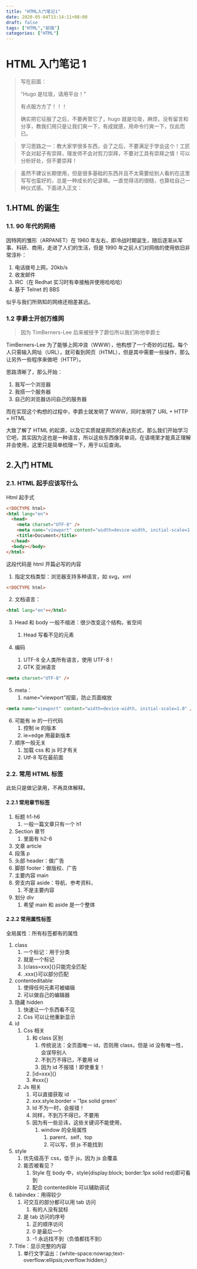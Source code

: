 ```yaml
---
title: "HTML入门笔记1"
date: 2020-05-04T15:14:11+08:00
draft: false
tags: ["HTML","前端"]
categories: ["HTML"]
---
```


# HTML 入门笔记 1

> 写在前面：
>
> “Hugo 是垃圾，请用平台！”
>
> 有点服方方了！！！
>
> 确实把它征服了之后，不要再管它了，hugo 就是垃圾，麻烦，没有留言和分享，教我们用只是让我们爽一下，有成就感，用命令行爽一下，仅此而已。

> 学习思路之一：教大家学很多东西，会了之后，不要满足于学会这个！工匠不会对起子有崇拜，理发师不会对剪刀崇拜，不要对工具有崇拜之情！可以分析好处，但不要崇拜！

> 虽然不建议长期使用，但是很多基础的东西并且不太需要给别人看的在这里写写也蛮好的，总是一种成长的记录嘛。一直觉得活的很糙，也算给自己一种仪式感。下面进入正文：

## 1.HTML 的诞生

### 1.1. 90 年代的网络

因特网的雏形（ARPANET）在 1960 年左右，即冷战时期诞生，随后逐渐从军事、科研、商用，走进了人们的生活，但是 1990 年之前人们对网络的使用依旧非常淳朴：

1. 电话拨号上网，20kb/s
2. 收发邮件
3. IRC（在 Redhat 实习时有幸接触并使用哈哈哈）
4. 基于 Telnet 的 BBS

似乎与我们所熟知的网络还相差甚远。

### 1.2 李爵士开创万维网

> 因为 TimBerners-Lee 后来被授予了爵位所以我们称他李爵士

TimBerners-Lee 为了能够上网冲浪（WWW），他构想了一个奇妙的过程。每个人只需输入网址（URL），就可看到网页（HTML），但是其中需要一些操作，那么让另外一些程序来做吧（HTTP）。

思路清晰了，那么开始：

1. 我写一个浏览器
2. 我搭一个服务器
3. 自己的浏览器访问自己的服务器

而在实现这个构想的过程中，李爵士就发明了 WWW，同时发明了 URL + HTTP + HTML

大致了解了 HTML 的起源，以及它实质就是网页的表达形式，那么我们开始学习它吧，其实因为这也是一种语言，所以这些东西像背单词，在语境里才能真正理解并会使用，这里只是简单梳理一下，用于以后查询。

## 2.入门 HTML

### 2.1. HTML 起手应该写什么

Html 起手式

```html
<!DOCTYPE html>
<html lang="en">
  <head>
    <meta charset="UTF-8" />
    <meta name="viewport" content="width=device-width, initial-scale=1.0" />
    <title>Document</title>
  </head>
  <body></body>
</html>
```

这段代码是 html 开篇必写的内容

1. 指定文档类型：浏览器支持多种语言，如 svg，xml

```html
<!DOCTYPE html>
```

2. 文档语言：

```html
<html lang="en"></html>
```

3. Head 和 body 一般不缩进：很少改变这个结构，省空间

   1. Head 写看不见的元素

4. 编码
   1. UTF-8 全人类所有语言，使用 UTF-8！
   2. GTK 亚洲语言

```html
<meta charset="UTF-8" />
```

5. meta：
   1. name=“viewport”视窗，防止页面缩放

```html
<meta name="viewport" content="width=device-width, initial-scale=1.0" />
```

6. 可能有 ie 的一行代码
   1. 控制 ie 的版本
   2. ie=edge 用最新版本
7. 顺序一般无关
   1. 加载 css 和 js 时才有关
   2. Utf-8 写在最前面

### 2.2. 常用 HTML 标签

此处只是做记录用，不再具体解释。

#### 2.2.1 常用章节标签

1. 标题 h1-h6
   1. 一般一篇文章只有一个 h1
2. Section 章节
   1. 里面有 h2-6
3. 文章 article
4. 段落 p
5. 头部 header：做广告
6. 脚部 footer：做版权、广告
7. 主要内容 main
8. 旁支内容 aside：导航、参考资料，
   1. 不是主要内容
9. 划分 div
   1. 希望 main 和 aside 是一个整体

#### 2.2.2 常用属性标签

全局属性：所有标签都有的属性

1. class
   1. 一个标记：用于分类
   2. 就是一个标记
   3. [class=xxx]{}只能完全匹配
   4. .xxx{}可以部分匹配
2. contenteditable
   1. 使得任何元素可被编辑
   2. 可以做自己的编辑器
3. 隐藏 hidden
   1. 快速让一个东西看不见
   2. Css 可以让他重新显示
4. id
   1. Css 相关
      1. 和 class 区别
         1. 传统说法：全页面唯一 id，否则用 class，但是 id 没有唯一性，会误导别人
         2. 不到万不得已，不要用 id
         3. 因为 id 不报错！即使重复！
      2. [id=xxx]{}
      3. #xxx{}
   2. Js 相关
      1. 可以直接获取 id
      2. xxx.style.border = '1px solid green'
      3. Id 不为一时，会报错！
      4. 同样，不到万不得已，不要用
      5. 因为有一些忌讳，这些关键词不能使用，
         1. window 的全局属性
            1. parent、self、top
            2. 可以写，但 js 不能找到
5. style
   1. 优先级高于 css，低于 js，因为 js 会覆盖
   2. 能否被看见？
      1. Style 在 body 中，<stytle>style{display:block; border:1px solid red}</stye>即可看到
      2. 配合 contentedible 可以辅助调试
6. tabindex：用得较少
   1. 可交互的部分都可以用 tab 访问
      1. 有的人没有鼠标
   2. 是 tab 访问的序号
      1. 正的顺序访问
      2. 0 是最后一个
      3. -1 永远找不到（负值都找不到）
7. Title：显示完整的内容
   1. 单行文字溢出：{white-space:nowrap;text-overflow:ellipsis;overflow:hidden;}
